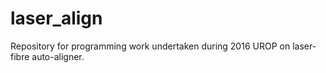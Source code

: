 # laser_align

Repository for programming work undertaken during 2016 UROP on laser-fibre auto-aligner.
